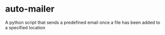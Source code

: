 # auto-mailer
A python script that sends a predefined email once a file has been added to a specified location
